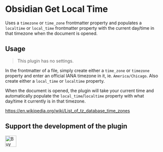 # Obsidian Get Local Time

Uses a `timezone` or `time_zone` frontmatter property and populates a `localtime` or `local_time` frontmatter property with the current day/time in that timezone when the document is opened.

## Usage

> This plugin has no settings.

In the frontmatter of a file, simply create either a `time_zone` or `timezone` property and enter an official IANA timezone in it, ie. `America/Chicago`. Also create either a `local_time` or `localtime` property.

When the document is opened, the plugin will take your current time and automatically populate the `local_time`/`localtime` property with what day/time it currently is in that timezone.

https://en.wikipedia.org/wiki/List_of_tz_database_time_zones

## Support the development of the plugin

<a href='https://ko-fi.com/JEBoothjr' target='_blank'><img height='36' style='border:0px;height:36px;' src='https://storage.ko-fi.com/cdn/kofi2.png?v=3' border='0' alt='Buy Me a Coffee at ko-fi.com' /></a>
